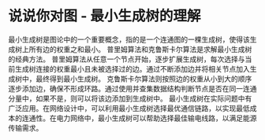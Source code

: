 # 说说你对图 - 最小生成树的理解
最小生成树是图论中的一个重要概念，指的是一个连通图的一棵生成树，使得该生成树上所有边的权重之和最小。
普里姆算法和克鲁斯卡尔算法是求解最小生成树的经典方法。
普里姆算法从任意一个节点开始，逐步扩展生成树，每次选择与当前生成树连接的权重最小且未被选择过的边。通过不断添加边并将相关节点加入生成树中，最终得到最小生成树。
克鲁斯卡尔算法则按照边的权重从小到大的顺序逐步添加边，确保不形成环路。通过使用并查集数据结构判断节点是否在同一连通分量中，如果不是，则可以将该边添加到生成树中。
最小生成树在实际问题中有广泛应用。在网络设计中，可以利用最小生成树选择最优通信链路，以实现最低成本的连通性。在电力网络中，最小生成树可以帮助选择最佳输电线路，以满足能源传输需求。
